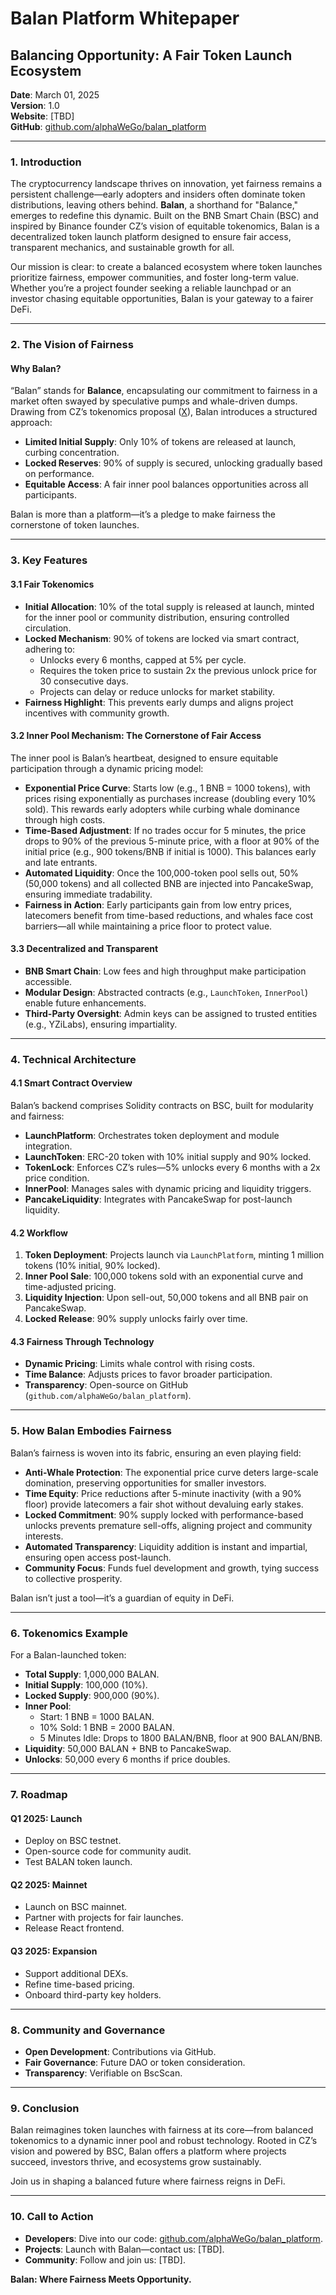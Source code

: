 # Balan Platform Whitepaper

## Balancing Opportunity: A Fair Token Launch Ecosystem

**Date**: March 01, 2025  
**Version**: 1.0  
**Website**: [TBD]  
**GitHub**: [github.com/alphaWeGo/balan_platform](https://github.com/alphaWeGo/balan_platform)

---

### 1. Introduction

The cryptocurrency landscape thrives on innovation, yet fairness remains a persistent challenge—early adopters and insiders often dominate token distributions, leaving others behind. **Balan**, a shorthand for "Balance," emerges to redefine this dynamic. Built on the BNB Smart Chain (BSC) and inspired by Binance founder CZ’s vision of equitable tokenomics, Balan is a decentralized token launch platform designed to ensure fair access, transparent mechanics, and sustainable growth for all.

Our mission is clear: to create a balanced ecosystem where token launches prioritize fairness, empower communities, and foster long-term value. Whether you’re a project founder seeking a reliable launchpad or an investor chasing equitable opportunities, Balan is your gateway to a fairer DeFi.

---

### 2. The Vision of Fairness

#### Why Balan?

“Balan” stands for **Balance**, encapsulating our commitment to fairness in a market often swayed by speculative pumps and whale-driven dumps. Drawing from CZ’s tokenomics proposal ([X](https://x.com/cz_binance/status/1895837657613078574)), Balan introduces a structured approach:
- **Limited Initial Supply**: Only 10% of tokens are released at launch, curbing concentration.
- **Locked Reserves**: 90% of supply is secured, unlocking gradually based on performance.
- **Equitable Access**: A fair inner pool balances opportunities across all participants.

Balan is more than a platform—it’s a pledge to make fairness the cornerstone of token launches.

---

### 3. Key Features

#### 3.1 Fair Tokenomics
- **Initial Allocation**: 10% of the total supply is released at launch, minted for the inner pool or community distribution, ensuring controlled circulation.
- **Locked Mechanism**: 90% of tokens are locked via smart contract, adhering to:
  - Unlocks every 6 months, capped at 5% per cycle.
  - Requires the token price to sustain 2x the previous unlock price for 30 consecutive days.
  - Projects can delay or reduce unlocks for market stability.
- **Fairness Highlight**: This prevents early dumps and aligns project incentives with community growth.

#### 3.2 Inner Pool Mechanism: The Cornerstone of Fair Access
The inner pool is Balan’s heartbeat, designed to ensure equitable participation through a dynamic pricing model:
- **Exponential Price Curve**: Starts low (e.g., 1 BNB = 1000 tokens), with prices rising exponentially as purchases increase (doubling every 10% sold). This rewards early adopters while curbing whale dominance through high costs.
- **Time-Based Adjustment**: If no trades occur for 5 minutes, the price drops to 90% of the previous 5-minute price, with a floor at 90% of the initial price (e.g., 900 tokens/BNB if initial is 1000). This balances early and late entrants.
- **Automated Liquidity**: Once the 100,000-token pool sells out, 50% (50,000 tokens) and all collected BNB are injected into PancakeSwap, ensuring immediate tradability.
- **Fairness in Action**: Early participants gain from low entry prices, latecomers benefit from time-based reductions, and whales face cost barriers—all while maintaining a price floor to protect value.

#### 3.3 Decentralized and Transparent
- **BNB Smart Chain**: Low fees and high throughput make participation accessible.
- **Modular Design**: Abstracted contracts (e.g., `LaunchToken`, `InnerPool`) enable future enhancements.
- **Third-Party Oversight**: Admin keys can be assigned to trusted entities (e.g., YZiLabs), ensuring impartiality.

---

### 4. Technical Architecture

#### 4.1 Smart Contract Overview
Balan’s backend comprises Solidity contracts on BSC, built for modularity and fairness:
- **LaunchPlatform**: Orchestrates token deployment and module integration.
- **LaunchToken**: ERC-20 token with 10% initial supply and 90% locked.
- **TokenLock**: Enforces CZ’s rules—5% unlocks every 6 months with a 2x price condition.
- **InnerPool**: Manages sales with dynamic pricing and liquidity triggers.
- **PancakeLiquidity**: Integrates with PancakeSwap for post-launch liquidity.

#### 4.2 Workflow
1. **Token Deployment**: Projects launch via `LaunchPlatform`, minting 1 million tokens (10% initial, 90% locked).
2. **Inner Pool Sale**: 100,000 tokens sold with an exponential curve and time-adjusted pricing.
3. **Liquidity Injection**: Upon sell-out, 50,000 tokens and all BNB pair on PancakeSwap.
4. **Locked Release**: 90% supply unlocks fairly over time.

#### 4.3 Fairness Through Technology
- **Dynamic Pricing**: Limits whale control with rising costs.
- **Time Balance**: Adjusts prices to favor broader participation.
- **Transparency**: Open-source on GitHub (`github.com/alphaWeGo/balan_platform`).

---

### 5. How Balan Embodies Fairness

Balan’s fairness is woven into its fabric, ensuring an even playing field:
- **Anti-Whale Protection**: The exponential price curve deters large-scale domination, preserving opportunities for smaller investors.
- **Time Equity**: Price reductions after 5-minute inactivity (with a 90% floor) provide latecomers a fair shot without devaluing early stakes.
- **Locked Commitment**: 90% supply locked with performance-based unlocks prevents premature sell-offs, aligning project and community interests.
- **Automated Transparency**: Liquidity addition is instant and impartial, ensuring open access post-launch.
- **Community Focus**: Funds fuel development and growth, tying success to collective prosperity.

Balan isn’t just a tool—it’s a guardian of equity in DeFi.

---

### 6. Tokenomics Example

For a Balan-launched token:
- **Total Supply**: 1,000,000 BALAN.
- **Initial Supply**: 100,000 (10%).
- **Locked Supply**: 900,000 (90%).
- **Inner Pool**:
  - Start: 1 BNB = 1000 BALAN.
  - 10% Sold: 1 BNB = 2000 BALAN.
  - 5 Minutes Idle: Drops to 1800 BALAN/BNB, floor at 900 BALAN/BNB.
- **Liquidity**: 50,000 BALAN + BNB to PancakeSwap.
- **Unlocks**: 50,000 every 6 months if price doubles.

---

### 7. Roadmap

#### Q1 2025: Launch
- Deploy on BSC testnet.
- Open-source code for community audit.
- Test BALAN token launch.

#### Q2 2025: Mainnet
- Launch on BSC mainnet.
- Partner with projects for fair launches.
- Release React frontend.

#### Q3 2025: Expansion
- Support additional DEXs.
- Refine time-based pricing.
- Onboard third-party key holders.

---

### 8. Community and Governance

- **Open Development**: Contributions via GitHub.
- **Fair Governance**: Future DAO or token consideration.
- **Transparency**: Verifiable on BscScan.

---

### 9. Conclusion

Balan reimagines token launches with fairness at its core—from balanced tokenomics to a dynamic inner pool and robust technology. Rooted in CZ’s vision and powered by BSC, Balan offers a platform where projects succeed, investors thrive, and ecosystems grow sustainably.

Join us in shaping a balanced future where fairness reigns in DeFi.

---

### 10. Call to Action

- **Developers**: Dive into our code: [github.com/alphaWeGo/balan_platform](https://github.com/alphaWeGo/balan_platform).
- **Projects**: Launch with Balan—contact us: [TBD].
- **Community**: Follow and join us: [TBD].

**Balan: Where Fairness Meets Opportunity.**
